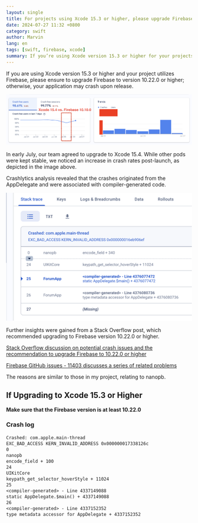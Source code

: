 ```yaml
---
layout: single
title: For projects using Xcode 15.3 or higher, please upgrade Firebase to version 10.22.0 or higher, otherwise, the application may crash upon release
date: 2024-07-27 11:32 +0800
category: swift
author: Marvin
lang: en
tags: [swift, firebase, xcode]
summary: If you’re using Xcode version 15.3 or higher for your projects that incorporate Firebase, it is crucial to upgrade Firebase to version 10.22.0 or higher to avoid crashes upon release. After our team upgraded to Xcode 15.4, we experienced an increase in crash rates, primarily originating from the AppDelegate and compiler-generated code. Investigations into the crashes, supported by insights from Stack Overflow and Firebase GitHub issues, pinpointed the issue to nanopb. Always ensure that Firebase is updated to at least version 10.22.0 when working with newer versions of Xcode to prevent these issues.
---
```


If you are using Xcode version 15.3 or higher and your project utilizes Firebase, please ensure to upgrade Firebase to version 10.22.0 or higher; otherwise, your application may crash upon release.

![Crashlytics report on xcode15.4 vs. firebase 10.10.0](/assets/swift/crash-on-firebase10-10-0/crashlytics.png)

In early July, our team agreed to upgrade to Xcode 15.4. While other pods were kept stable, we noticed an increase in crash rates post-launch, as depicted in the image above.

Crashlytics analysis revealed that the crashes originated from the AppDelegate and were associated with compiler-generated code.

![Crash starts from AppDelegate](/assets/swift/crash-on-firebase10-10-0/crash_on_AppDelegate.png)

Further insights were gained from a Stack Overflow post, which recommended upgrading to Firebase version 10.22.0 or higher.

[Stack Overflow discussion on potential crash issues and the recommendation to upgrade Firebase to 10.22.0 or higher](https://stackoverflow.com/a/78122992/3764854)

[Firebase GitHub issues - 11403 discusses a series of related problems](https://github.com/firebase/firebase-ios-sdk/issues/11403)

The reasons are similar to those in my project, relating to nanopb.

## If Upgrading to Xcode 15.3 or Higher

**Make sure that the Firebase version is at least 10.22.0**

### Crash log

```
Crashed: com.apple.main-thread
EXC_BAD_ACCESS KERN_INVALID_ADDRESS 0x000000017338126c
0
nanopb
encode_field + 100
24
UIKitCore
keypath_get_selector_hoverStyle + 11024
25
<compiler-generated> - Line 4337149088
static AppDelegate.$main() + 4337149088
26
<compiler-generated> - Line 4337152352
type metadata accessor for AppDelegate + 4337152352
```